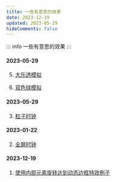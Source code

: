 ```yaml
---
title: 一些有意思的效果
date: 2023-12-19
updated: 2023-05-29
hideComments: false
---
```


::: info
一些有意思的效果
:::

#### 2023-05-29

5. [大乐透模拟](https://urmax.github.io/htmlDemo/html/2023-10/大乐透模拟.html)

6. [双色球模拟](https://urmax.github.io/htmlDemo/html/2023-10/双色球模拟.html)

#### 2023-05-29

3. [粒子时钟](https://urmax.github.io/htmlDemo/html/2023-05/粒子时钟.html)

#### 2023-01-22

2. [全屏时钟](https://urmax.github.io/htmlDemo/html/2023-01/全屏时钟.html)

#### 2023-12-19

1. [使用内部元素旋转达到动态边框特效例子](https://urmax.github.io/htmlDemo/html/使用内部元素旋转达到动态边框特效.html)
